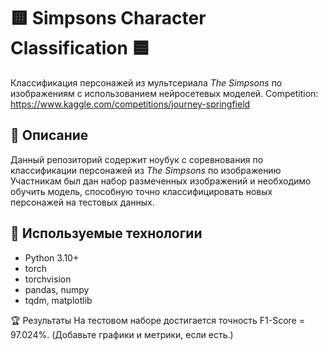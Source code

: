 # 🟨 Simpsons Character Classification 🟦

Классификация персонажей из мультсериала *The Simpsons* по изображениям с использованием нейросетевых моделей. Competition: https://www.kaggle.com/competitions/journey-springfield

## 🧠 Описание

Данный репозиторий содержит ноубук с соревнования по классификации персонажей из *The Simpsons* по изображению Участникам был дан набор размеченных изображений и необходимо обучить модель, способную точно классифицировать новых персонажей на тестовых данных.

## 🧪 Используемые технологии

- Python 3.10+
- torch 
- torchvision
- pandas, numpy
- tqdm, matplotlib

🏆 Результаты
На тестовом наборе достигается точность F1-Score = 97.024%.
(Добавьте графики и метрики, если есть.)
